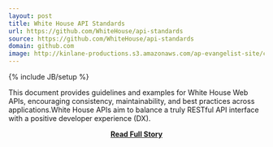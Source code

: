 ```yaml
---
layout: post
title: White House API Standards
url: https://github.com/WhiteHouse/api-standards
source: https://github.com/WhiteHouse/api-standards
domain: github.com
image: http://kinlane-productions.s3.amazonaws.com/ap-evangelist-site/curated/screenshots/7967_github_com.png
---
```

{% include JB/setup %}<p>This document provides guidelines and examples for White House Web APIs, encouraging consistency, maintainability, and best practices across applications.White House APIs aim to balance a truly RESTful API interface with a positive developer experience (DX).</p>
<center><p><a href="https://github.com/WhiteHouse/api-standards" style='padding:25px; font-sze:18px; font-weight: bold;'>Read Full Story</a></p></center>
